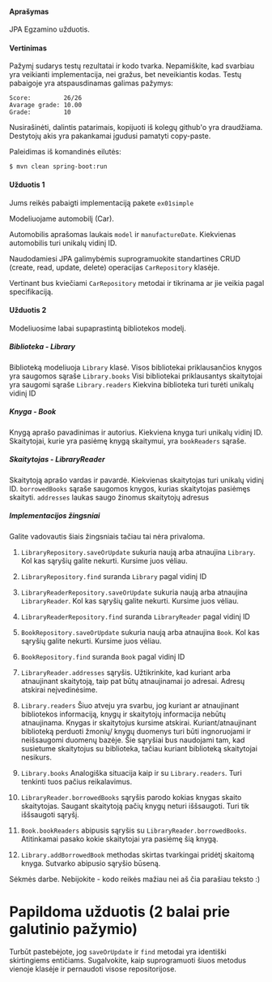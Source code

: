 
#### Aprašymas

JPA Egzamino užduotis.

#### Vertinimas

Pažymį sudarys testų rezultatai ir kodo tvarka.
Nepamiškite, kad svarbiau yra veikianti implementacija,
nei gražus, bet neveikiantis kodas.
Testų pabaigoje yra atspausdinamas galimas pažymys:

```
Score:         26/26
Avarage grade: 10.00
Grade:         10
```

Nusirašinėti, dalintis patarimais,
kopijuoti iš kolegų github'o yra draudžiama.
Destytojų akis yra pakankamai įgudusi pamatyti copy-paste.

Paleidimas iš komandinės eilutės:

```
$ mvn clean spring-boot:run
```

#### Užduotis 1

Jums reikės pabaigti implementaciją pakete `ex01simple`

Modeliuojame automobilį (Car).

Automobilis aprašomas laukais `model` ir `manufactureDate`.
Kiekvienas automobilis turi unikalų vidinį ID.

Naudodamiesi JPA galimybėmis suprogramuokite standartines
CRUD (create, read, update, delete) operacijas `CarRepository` klasėje.

Vertinant bus kviečiami `CarRepository` metodai ir tikrinama ar jie veikia pagal specifikaciją.

#### Užduotis 2

Modeliuosime labai supaprastintą bibliotekos modelį.

##### Biblioteka - Library

Biblioteką modeliuoja `Library` klasė.
Visos bibliotekai priklausančios knygos yra saugomos sąraše `Library.books`
Visi bibliotekai priklausantys skaitytojai yra saugomi sąraše `Library.readers`
Kiekvina biblioteka turi turėti unikalų vidinį ID

##### Knyga - Book

Knygą aprašo pavadinimas ir autorius. Kiekviena knyga turi unikalų vidinį ID.
Skaitytojai, kurie yra pasiėmę knygą skaitymui, yra `bookReaders` sąraše.

##### Skaitytojas - LibraryReader

Skaitytoją aprašo vardas ir pavardė. Kiekvienas skaitytojas turi unikalų vidinį ID.
`borrowedBooks` sąraše saugomos knygos, kurias skaitytojas pasiėmęs skaityti.
`addresses` laukas saugo žinomus skaitytojų adresus

##### Implementacijos žingsniai

Galite vadovautis šiais žingsniais tačiau tai nėra privaloma.

1. `LibraryRepository.saveOrUpdate` sukuria naują arba atnaujina `Library`.
Kol kas sąryšių galite nekurti. Kursime juos vėliau.

2. `LibraryRepository.find` suranda `Library` pagal vidinį ID

3. `LibraryReaderRepository.saveOrUpdate` sukuria naują arba atnaujina `LibraryReader`.
Kol kas sąryšių galite nekurti. Kursime juos vėliau.

4. `LibraryReaderRepository.find` suranda `LibraryReader` pagal vidinį ID

5. `BookRepository.saveOrUpdate` sukuria naują arba atnaujina `Book`.
Kol kas sąryšių galite nekurti. Kursime juos vėliau.

6. `BookRepository.find` suranda `Book` pagal vidinį ID

7. `LibraryReader.addresses` sąryšis. Užtikrinkite, kad
kuriant arba atnaujinant skaitytoją, taip pat būtų atnaujinamai jo adresai.
Adresų atskirai neįvedinėsime.

8. `Library.readers`
Šiuo atveju yra svarbu, jog kuriant ar atnaujinant bibliotekos informaciją,
knygų ir skaitytojų informacija nebūtų atnaujinama.
Knygas ir skaitytojus kursime atskirai.
Kuriant/atnaujinant biblioteką perduoti žmonių/ knygų duomenys turi būti ingnoruojami ir neišsaugomi duomenų bazėje.
Šie sąryšiai bus naudojami tam, kad susietume skaitytojus su biblioteka, tačiau kuriant biblioteką skaitytojai nesikurs.

9. `Library.books`
Analogiška situacija kaip ir su `Library.readers`. Turi tenkinti tuos pačius reikalavimus.

10. `LibraryReader.borrowedBooks` sąryšis parodo kokias knygas skaito skaitytojas.
Saugant skaitytoją pačių knygų neturi iššsaugoti. Turi tik iššsaugoti sąryšį.

11. `Book.bookReaders` abipusis sąryšis su `LibraryReader.borrowedBooks`.
Atitinkamai pasako kokie skaitytojai yra pasiėmę šią knygą.

12. `Library.addBorrowedBook` methodas skirtas tvarkingai pridėtį skaitomą knyga.
Sutvarko abipusio sąryšio būseną.



Sėkmės darbe. Nebijokite - kodo reikės mažiau nei aš čia parašiau teksto :)

# Papildoma užduotis (2 balai prie galutinio pažymio)

Turbūt pastebėjote, jog `saveOrUpdate` ir `find` metodai yra identiški skirtingiems entičiams.
Sugalvokite, kaip suprogramuoti šiuos metodus vienoje klasėje ir pernaudoti visose repositorijose.
